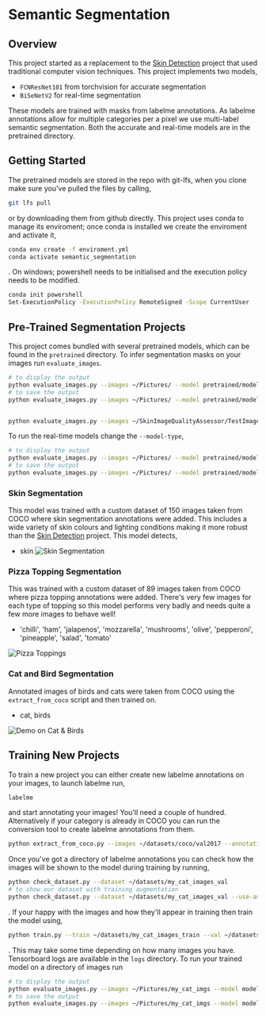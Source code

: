 # Semantic Segmentation
## Overview
This project started as a replacement to the [Skin Detection](https://github.com/WillBrennan/SkinDetector) project that used traditional computer vision techniques. This project implements two models, 

- `FCNResNet101` from torchvision for accurate segmentation
- `BiSeNetV2` for real-time segmentation

These models are trained with masks from labelme annotations. As labelme annotations allow for multiple categories per a pixel we use multi-label semantic segmentation. Both the accurate and real-time models are in the pretrained directory.

## Getting Started
The pretrained models are stored in the repo with git-lfs, when you clone make sure you've pulled the files by calling, 

```bash
git lfs pull
```
 or by downloading them from github directly. This project uses conda to manage its enviroment; once conda is installed we create the enviroment and activate it, 
```bash
conda env create -f enviroment.yml
conda activate semantic_segmentation
```
. On windows; powershell needs to be initialised and the execution policy needs to be modified. 
```bash
conda init powershell
Set-ExecutionPolicy -ExecutionPolicy RemoteSigned -Scope CurrentUser
```

## Pre-Trained Segmentation Projects
This project comes bundled with several pretrained models, which can be found in the `pretrained` directory. To infer segmentation masks on your images run `evaluate_images`.
```bash
# to display the output
python evaluate_images.py --images ~/Pictures/ --model pretrained/model_segmentation_skin_30.pth --model-type FCNResNet101 --display
# to save the output
python evaluate_images.py --images ~/Pictures/ --model pretrained/model_segmentation_skin_30.pth --model-type FCNResNet101 --save


python evaluate_images.py --images ~/SkinImageQualityAssessor/TestImages/ --model pretrained/model_segmentation_skin_30.pth --model-type FCNResNet101 --save
```

To run the real-time models change the `--model-type`, 
```bash
# to display the output
python evaluate_images.py --images ~/Pictures/ --model pretrained/model_segmentation_realtime_skin_30.pth --model-type BiSeNetV2 --display
# to save the output
python evaluate_images.py --images ~/Pictures/ --model pretrained/model_segmentation_realtime_skin_30.pth --model-type BiSeNetV2 --save
```


### Skin Segmentation
This model was trained with a custom dataset of 150 images taken from COCO where skin segmentation annotations were added. This includes a wide variety of skin colours and lighting conditions making it more robust than the [Skin Detection](https://github.com/WillBrennan/SkinDetector) project. This model detects, 

- skin
![Skin Segmentation](https://raw.githubusercontent.com/WillBrennan/SemanticSegmentation/master/pretrained/skin_examples.png)

### Pizza Topping Segmentation
This was trained with a custom dataset of 89 images taken from COCO where pizza topping annotations were added. There's very few images for each type of topping so this model performs very badly and needs quite a few more images to behave well!

- 'chilli', 'ham', 'jalapenos', 'mozzarella', 'mushrooms', 'olive', 'pepperoni', 'pineapple', 'salad', 'tomato'

![Pizza Toppings](https://raw.githubusercontent.com/WillBrennan/SemanticSegmentation/master/pretrained/pizza_toppings_example.png)

### Cat and Bird Segmentation
Annotated images of birds and cats were taken from COCO using the `extract_from_coco` script and then trained on. 

- cat, birds

![Demo on Cat & Birds](https://raw.githubusercontent.com/WillBrennan/SemanticSegmentation/master/pretrained/cat_examples.png)


## Training New Projects
To train a new project you can either create new labelme annotations on your images, to launch labelme run, 

```bash
labelme
```
and start annotating your images! You'll need a couple of hundred. Alternatively if your category is already in COCO you can run the conversion tool to create labelme annotations from them. 

```bash
python extract_from_coco.py --images ~/datasets/coco/val2017 --annotations ~/datasets/coco/annotations/instances_val2017.json --output ~/datasets/my_cat_images_val --categories cat
```

Once you've got a directory of labelme annotations you can check how the images will be shown to the model during training by running, 

```bash
python check_dataset.py --dataset ~/datasets/my_cat_images_val
# to show our dataset with training augmentation
python check_dataset.py --dataset ~/datasets/my_cat_images_val --use-augmentation
```
. If your happy with the images and how they'll appear in training then train the model using, 

```bash
python train.py --train ~/datasets/my_cat_images_train --val ~/datasets/my_cat_images_val --model-tag segmentation_cat --model-type FCNResNet101
```
. This may take some time depending on how many images you have. Tensorboard logs are available in the `logs` directory. To run your trained model on a directory of images run

```bash
# to display the output
python evaluate_images.py --images ~/Pictures/my_cat_imgs --model models/model_segmentation_cat_30.pth --model-type FCNResNet101 --display 
# to save the output
python evaluate_images.py --images ~/Pictures/my_cat_imgs --model models/model_segmentation_cat_30.pth --model-type FCNResNet101 --save
```
